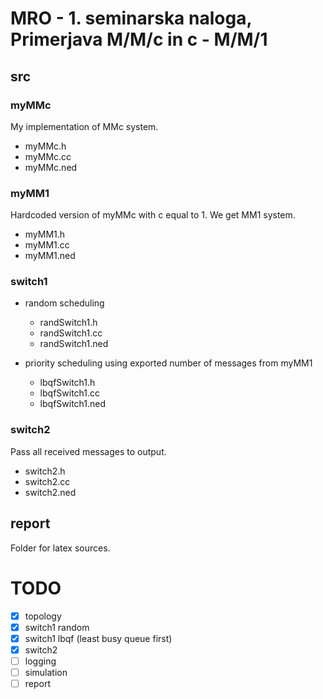 # MRO - 1. seminarska naloga, Primerjava M/M/c in c - M/M/1

## src

### myMMc
My implementation of MMc system.
* myMMc.h
* myMMc.cc
* myMMc.ned

### myMM1
Hardcoded version of myMMc with c equal to 1. We get MM1 system.
* myMM1.h
* myMM1.cc
* myMM1.ned

### switch1
- random scheduling
  * randSwitch1.h
  * randSwitch1.cc
  * randSwitch1.ned

- priority scheduling using exported number of messages from myMM1
  * lbqfSwitch1.h
  * lbqfSwitch1.cc
  * lbqfSwitch1.ned

### switch2
Pass all received messages to output.
* switch2.h
* switch2.cc
* switch2.ned

## report
Folder for latex sources.

# TODO
- [x] topology
- [x] switch1 random
- [x] switch1 lbqf (least busy queue first)
- [x] switch2
- [ ] logging
- [ ] simulation
- [ ] report
